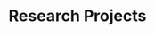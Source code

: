 ---
title: Research Projects
type: landing

sections:
  - block: markdown
    content:
      title: ""
      text: ""
    design:
      spacing:
        padding: ["100px", "0", "0", "0"]

  - block: collection
    content:
      title: Perception-Aware Planning
      filters:
        folders:
          - research/perception-aware
    design:
      view: showcase
      columns: '1'
      spacing:
        padding: ["100px", "0", "0", "0"]
        
      
  - block: portfolio
    content:
      title: User Planning with User Preferences
      filters:
        tags:
          - User-Planning
        
    design:
      columns: '1'
      view: showcase
      spacing:
        padding: ["100px", "0", "0", "0"]  # top, right, bottom, left
---